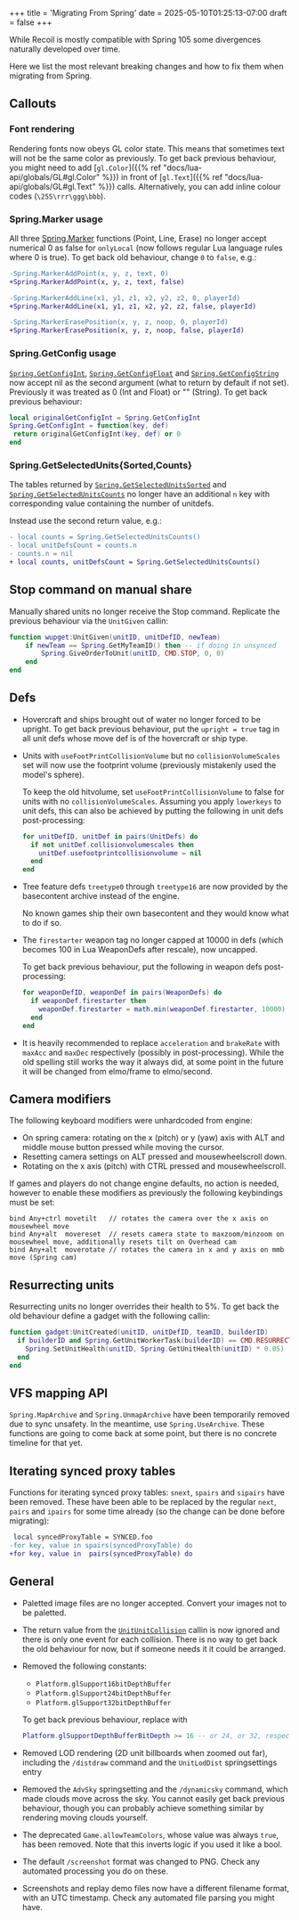 +++
title = 'Migrating From Spring'
date = 2025-05-10T01:25:13-07:00
draft = false
+++

While Recoil is mostly compatible with Spring 105 some divergences naturally
developed over time.

Here we list the most relevant breaking changes and how to fix them when
migrating from Spring.

## Callouts

### Font rendering

Rendering fonts now obeys GL color state. This means that sometimes text will
not be the same color as previously. To get back previous behaviour, you might
need to add
[`gl.Color`]({{% ref "docs/lua-api/globals/GL#gl.Color" %}})
in front of
[`gl.Text`]({{% ref "docs/lua-api/globals/GL#gl.Text" %}})
calls. Alternatively, you can add inline colour codes (`\255\rrr\ggg\bbb`).

### Spring.Marker usage

All three [Spring.Marker] functions (Point, Line, Erase) no longer accept
numerical 0 as false for `onlyLocal` (now follows regular Lua language rules
where 0 is true). To get back old behaviour, change `0` to `false`, e.g.:

```diff
-Spring.MarkerAddPoint(x, y, z, text, 0)
+Spring.MarkerAddPoint(x, y, z, text, false)
```

```diff
-Spring.MarkerAddLine(x1, y1, z1, x2, y2, z2, 0, playerId)
+Spring.MarkerAddLine(x1, y1, z1, x2, y2, z2, false, playerId)
```

```diff
-Spring.MarkerErasePosition(x, y, z, noop, 0, playerId)
+Spring.MarkerErasePosition(x, y, z, noop, false, playerId)
```

### Spring.GetConfig usage

[`Spring.GetConfigInt`](https://beyond-all-reason.github.io/spring/ldoc/modules/UnsyncedRead.html#Spring.GetConfigInt),
[`Spring.GetConfigFloat`](https://beyond-all-reason.github.io/spring/ldoc/modules/UnsyncedRead.html#Spring.GetConfigFloat) and
[`Spring.GetConfigString`](https://beyond-all-reason.github.io/spring/ldoc/modules/UnsyncedRead.html#Spring.GetConfigString)
now accept nil as the second argument (what to return by default if not set).
Previously it was treated as 0 (Int and Float) or "" (String).
To get back previous behaviour:

```lua
local originalGetConfigInt = Spring.GetConfigInt
Spring.GetConfigInt = function(key, def)
 return originalGetConfigInt(key, def) or 0
end
```

### Spring.GetSelectedUnits{Sorted,Counts}

The tables returned by
[`Spring.GetSelectedUnitsSorted`](https://beyond-all-reason.github.io/spring/ldoc/modules/UnsyncedRead.html#Spring.GetSelectedUnitsSorted) and
[`Spring.GetSelectedUnitsCounts`](https://beyond-all-reason.github.io/spring/ldoc/modules/UnsyncedRead.html#Spring.GetSelectedUnitsCounts)
no longer have an additional `n` key with corresponding value containing the
number of unitdefs.

Instead use the second return value, e.g.:

```diff
- local counts = Spring.GetSelectedUnitsCounts()
- local unitDefsCount = counts.n
- counts.n = nil
+ local counts, unitDefsCount = Spring.GetSelectedUnitsCounts()
```

## Stop command on manual share

Manually shared units no longer receive the Stop command.
Replicate the previous behaviour via the `UnitGiven` callin:

```lua
function wupget:UnitGiven(unitID, unitDefID, newTeam)
	if newTeam == Spring.GetMyTeamID() then -- if doing in unsynced
		Spring.GiveOrderToUnit(unitID, CMD.STOP, 0, 0)
	end
end
```

## Defs

- Hovercraft and ships brought out of water no longer forced to be upright.
  To get back previous behaviour, put the `upright = true` tag in all unit defs
  whose move def is of the hovercraft or ship type.
- Units with `useFootPrintCollisionVolume` but no `collisionVolumeScales` set
  will now use the footprint volume (previously mistakenly used the model's sphere).

  To keep the old hitvolume, set `useFootPrintCollisionVolume` to false for units
  with no `collisionVolumeScales`. Assuming you apply `lowerkeys` to unit defs,
  this can also be achieved by putting the following in unit defs post-processing:

  ```lua
  for unitDefID, unitDef in pairs(UnitDefs) do
    if not unitDef.collisionvolumescales then
      unitDef.usefootprintcollisionvolume = nil
    end
  end
  ```

- Tree feature defs `treetype0` through `treetype16` are now provided by the
  basecontent archive instead of the engine.

  No known games ship their own basecontent and they would know what to do if so.

- The `firestarter` weapon tag no longer capped at 10000 in defs (which
  becomes 100 in Lua WeaponDefs after rescale), now uncapped.

  To get back previous behaviour, put the following in weapon defs
  post-processing:

  ```lua
  for weaponDefID, weaponDef in pairs(WeaponDefs) do
    if weaponDef.firestarter then
      weaponDef.firestarter = math.min(weaponDef.firestarter, 10000)
    end
  end
  ```

- It is heavily recommended to replace `acceleration` and `brakeRate`
  with `maxAcc` and `maxDec` respectively (possibly in post-processing).
  While the old spelling still works the way it always did, at some point
  in the future it will be changed from elmo/frame to elmo/second.

## Camera modifiers

The following keyboard modifiers were unhardcoded from engine:

- On spring camera: rotating on the x (pitch) or y (yaw) axis with ALT and
  middle mouse button pressed while moving the cursor.
- Resetting camera settings on ALT pressed and mousewheelscroll down.
- Rotating on the x axis (pitch) with CTRL pressed and mousewheelscroll.

If games and players do not change engine defaults, no action is needed,
however to enable these modifiers as previously the following keybindings must
be set:

```
bind Any+ctrl movetilt   // rotates the camera over the x axis on mousewheel move
bind Any+alt  movereset  // resets camera state to maxzoom/minzoom on mousewheel move, additionally resets tilt on Overhead cam
bind Any+alt  moverotate // rotates the camera in x and y axis on mmb move (Spring cam)
```

## Resurrecting units

Resurrecting units no longer overrides their health to 5%.
To get back the old behaviour define a gadget with the following callin:

```lua
function gadget:UnitCreated(unitID, unitDefID, teamID, builderID)
  if builderID and Spring.GetUnitWorkerTask(builderID) == CMD.RESURRECT then
    Spring.SetUnitHealth(unitID, Spring.GetUnitHealth(unitID) * 0.05)
  end
end
```

## VFS mapping API

`Spring.MapArchive` and `Spring.UnmapArchive` have been temporarily removed due to sync unsafety.
In the meantime, use `Spring.UseArchive`. These functions are going to come back at some point,
but there is no concrete timeline for that yet.

## Iterating synced proxy tables

Functions for iterating synced proxy tables: `snext`, `spairs` and `sipairs` have been removed.
These have been able to be replaced by the regular `next`, `pairs` and `ipairs` for some time
already (so the change can be done before migrating):

```diff
 local syncedProxyTable = SYNCED.foo
-for key, value in spairs(syncedProxyTable) do
+for key, value in  pairs(syncedProxyTable) do
```

## General

- Paletted image files are no longer accepted. Convert your images not to be paletted.
- The return value from the
  [`UnitUnitCollision`](https://beyond-all-reason.github.io/spring/ldoc/modules/LuaHandle.html#UnitUnitCollision)
  callin is now ignored and there is only one event for each collision.
  There is no way to get back the old behaviour for now,
  but if someone needs it it could be arranged.
- Removed the following constants:

  - `Platform.glSupport16bitDepthBuffer`
  - `Platform.glSupport24bitDepthBuffer`
  - `Platform.glSupport32bitDepthBuffer`

  To get back previous behaviour, replace with

  ```lua
  Platform.glSupportDepthBufferBitDepth >= 16 -- or 24, or 32, respectively
  ```

- Removed LOD rendering (2D unit billboards when zoomed out far), including the
  `/distdraw` command and the `UnitLodDist` springsettings entry
- Removed the `AdvSky` springsetting and the `/dynamicsky` command,
  which made clouds move across the sky. You cannot easily get back
  previous behaviour, though you can probably achieve something similar
  by rendering moving clouds yourself.
- The deprecated `Game.allowTeamColors`, whose value was always `true`, has been removed. Note that this inverts logic if you used it like a bool.
- The default `/screenshot` format was changed to PNG. Check any automated processing you do on these.
- Screenshots and replay demo files now have a different filename format, with an UTC timestamp. Check any automated file parsing you might have.

[Spring.Marker]: https://beyond-all-reason.github.io/spring/ldoc/modules/UnsyncedCtrl.html#Markers
